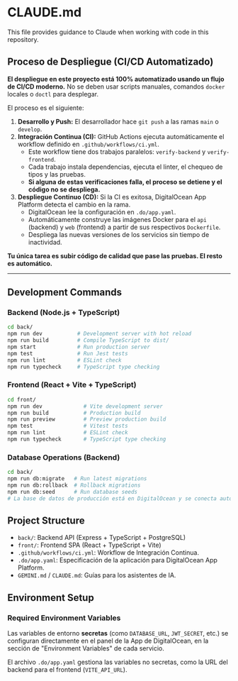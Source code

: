 # CLAUDE.md

This file provides guidance to Claude when working with code in this repository.

## Proceso de Despliegue (CI/CD Automatizado)

**El despliegue en este proyecto está 100% automatizado usando un flujo de CI/CD moderno.** No se deben usar scripts manuales, comandos `docker` locales o `doctl` para desplegar.

El proceso es el siguiente:

1.  **Desarrollo y Push:** El desarrollador hace `git push` a las ramas `main` o `develop`.
2.  **Integración Continua (CI):** GitHub Actions ejecuta automáticamente el workflow definido en `.github/workflows/ci.yml`.
    *   Este workflow tiene dos trabajos paralelos: `verify-backend` y `verify-frontend`.
    *   Cada trabajo instala dependencias, ejecuta el linter, el chequeo de tipos y las pruebas.
    *   **Si alguna de estas verificaciones falla, el proceso se detiene y el código no se despliega.**
3.  **Despliegue Continuo (CD):** Si la CI es exitosa, DigitalOcean App Platform detecta el cambio en la rama.
    *   DigitalOcean lee la configuración en `.do/app.yaml`.
    *   Automáticamente construye las imágenes Docker para el `api` (backend) y `web` (frontend) a partir de sus respectivos `Dockerfile`.
    *   Despliega las nuevas versiones de los servicios sin tiempo de inactividad.

**Tu única tarea es subir código de calidad que pase las pruebas. El resto es automático.**

---

## Development Commands

### Backend (Node.js + TypeScript)
```bash
cd back/
npm run dev           # Development server with hot reload
npm run build         # Compile TypeScript to dist/
npm start             # Run production server
npm test              # Run Jest tests
npm run lint          # ESLint check
npm run typecheck     # TypeScript type checking
```

### Frontend (React + Vite + TypeScript) 
```bash
cd front/
npm run dev             # Vite development server
npm run build           # Production build
npm run preview         # Preview production build
npm test                # Vitest tests
npm run lint            # ESLint check
npm run typecheck       # TypeScript type checking
```

### Database Operations (Backend)
```bash
cd back/
npm run db:migrate   # Run latest migrations
npm run db:rollback  # Rollback migrations  
npm run db:seed      # Run database seeds
# La base de datos de producción está en DigitalOcean y se conecta automáticamente.
```

## Project Structure

- `back/`: Backend API (Express + TypeScript + PostgreSQL)
- `front/`: Frontend SPA (React + TypeScript + Vite)
- `.github/workflows/ci.yml`: Workflow de Integración Continua.
- `.do/app.yaml`: Especificación de la aplicación para DigitalOcean App Platform.
- `GEMINI.md` / `CLAUDE.md`: Guías para los asistentes de IA.

## Environment Setup

### Required Environment Variables
Las variables de entorno **secretas** (como `DATABASE_URL`, `JWT_SECRET`, etc.) se configuran directamente en el panel de la App de DigitalOcean, en la sección de "Environment Variables" de cada servicio.

El archivo `.do/app.yaml` gestiona las variables no secretas, como la URL del backend para el frontend (`VITE_API_URL`).